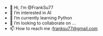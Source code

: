 - 👋 Hi, I’m @FrankSu77
- 👀 I’m interested in AI
- 🌱 I’m currently learning Python
- 💞️ I’m looking to collaborate on ...
- 📫 How to reach me :franksu77@gmail.com

<!---
FrankSu77/FrankSu77 is a ✨ special ✨ repository because its `README.md` (this file) appears on your GitHub profile.
You can click the Preview link to take a look at your changes.
--->
